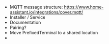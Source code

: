 * MQTT message structure: https://www.home-assistant.io/integrations/cover.mqtt/
* Installer / Service
* Documentation
* Pairing?
* Move PrefixedTerminal to a shared location
* 